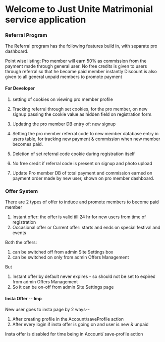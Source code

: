 # Welcome to Just Unite Matrimonial service application


### Referral Program

The Referral program has the following features build in, with separate pro dashboard.

Point wise listing:
Pro member will earn 50% as commission from the payment made through general user.
No free credits is given to users through referral so that he become paid member instantly
Discount is also given to all general unpaid members to promote payment

#### For Developer
1. setting of cookies on viewing pro member profile

2. Tracking referral through set cookies, for the pro member, on new signup
passing the cookie value as hidden field on registration form.

3. Updating the pro member DB entry of: new signup

4. Setting the pro member referral code to new member database entry in users table,
for tracking new payment & commission when new member becomes paid.

5. Deletion of set referral code cookie during registration itself

6. No free credit if referral code is present on signup and photo upload

7. Update Pro member DB of total payment and commission earned  on payment order
made by new user, shown on pro member dashboard.

### Offer System

There are 2 types of offer to induce and promote members to become paid member

1. Instant offer: the offer is valid till 24 hr for new users from time of registration
2. Occasional offer or Current offer: starts and ends on special festival and events

Both the offers:
1. can be switched off from admin Site Settings box
2. can be switched on only from admin Offers Management

But
1. Instant offer by default never expires - so should not be set to expired from admin Offers Management
2. So it can be on-off from admin Site Settings page

#### Insta Offer -- Imp
New user goes to insta page by 2 ways--
1. After creating profile in the Account/saveProfile action
2. After every login if insta offer is going on and user is new & unpaid

Insta offer is disabled for time being in Account/ save-profile action